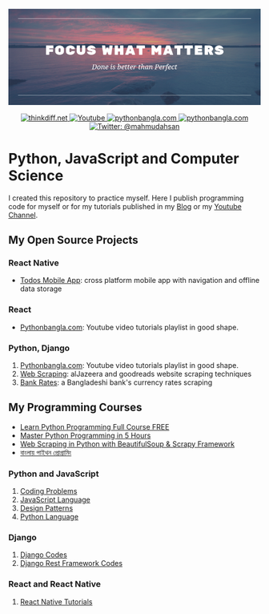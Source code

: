 <p align="center">
    <img src="cover.png" alt="Computer Programming" />
</p>
<p align="center">
    <a href="http://thinkdiff.net/">
        <img src="https://img.shields.io/badge/blog-thinkdiff.net-brightgreen.svg" alt="thinkdiff.net" />
    </a>
    <a href="https://www.youtube.com/channel/UCtHlgyUw0wLE5Ous9swfFlg">
        <img src="https://img.shields.io/badge/my-youtube channel-red.svg" alt="Youtube" />
    </a>
    <a href="https://pythonbangla.com">
        <img src="https://img.shields.io/badge/python-bangla.com-orange.svg" alt="pythonbangla.com" />
    </a>
    <a href="https://thinkdiff.net/about/">
        <img src="https://img.shields.io/badge/about-me-yellow.svg" alt="pythonbangla.com" />
    </a>
    <a href="https://twitter.com/mahmudahsan">
        <img src="https://img.shields.io/badge/contact%40-mahmudahsan-blue.svg" alt="Twitter: @mahmudahsan" />
    </a>
</p>

# Python, JavaScript and Computer Science

I created this repository to practice myself. Here I publish programming code for myself or for my tutorials published in my [Blog](https://thinkdiff.net) or my [Youtube Channel](https://www.youtube.com/channel/UCtHlgyUw0wLE5Ous9swfFlg). 

## My Open Source Projects

### React Native 
- [Todos Mobile App](https://github.com/mahmudahsan/todos-react-reactnative): cross platform mobile app with navigation and offline data storage

### React
- [Pythonbangla.com](https://github.com/mahmudahsan/python-bangla-react): Youtube video tutorials playlist in good shape.

### Python, Django
1. [Pythonbangla.com](https://github.com/mahmudahsan/pythonbangla.com): Youtube video tutorials playlist in good shape.
4. [Web Scraping](https://github.com/mahmudahsan/webscraping): alJazeera and goodreads website scraping techniques
5. [Bank Rates](https://github.com/mahmudahsan/bankrates): a Bangladeshi bank's currency rates scraping


## My Programming Courses

- [Learn Python Programming Full Course FREE](https://youtu.be/llbgjR_tL2k)
- [Master Python Programming in 5 Hours](https://www.udemy.com/python-beginner-to-advanced-with-web-scraping-projects/)
- [Web Scraping in Python with BeautifulSoup & Scrapy Framework](https://www.udemy.com/web-scraping-in-python/)
- [বাংলায় পাইথন প্রোগ্রামিং](https://pythonbangla.com)

### Python and JavaScript

1. [Coding Problems](coding-problems/)
2. [JavaScript Language](javascript/) 
3. [Design Patterns](design-patterns/)
4. [Python Language](python-language/) 
   

### Django

1. [Django Codes](django-framework/)
2. [Django Rest Framework Codes](django-rest-framework/)

### React and React Native

1. [React Native Tutorials](react-native/)


